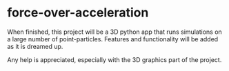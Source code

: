 force-over-acceleration
=======================

When finished, this project will be a 3D python app that runs simulations on a large number of point-particles. Features and functionality will be added as it is dreamed up.

Any help is appreciated, especially with the 3D graphics part of the project.
